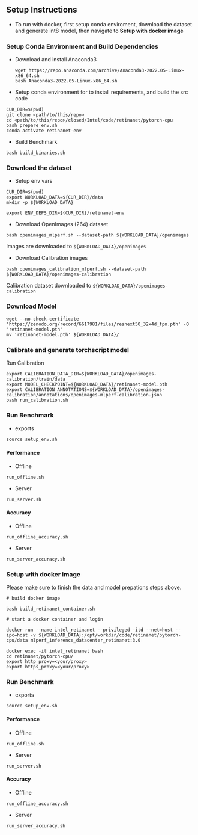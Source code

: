 ## Setup Instructions
+ To run with docker, first setup conda enviroment, download the dataset and generate int8 model, then navigate to **Setup with docker image** 

### Setup Conda Environment and Build Dependencies
+ Download and install Anaconda3
  ```
  wget https://repo.anaconda.com/archive/Anaconda3-2022.05-Linux-x86_64.sh
  bash Anaconda3-2022.05-Linux-x86_64.sh
  ```
+ Setup conda environment for to install requirements, and build the src code
```
CUR_DIR=$(pwd)
git clone <path/to/this/repo>
cd <path/to/this/repo>/closed/Intel/code/retinanet/pytorch-cpu
bash prepare_env.sh
conda activate retinanet-env
```

+ Build Benchmark
```
bash build_binaries.sh
```


### Download the dataset

+ Setup env vars
```
CUR_DIR=$(pwd)
export WORKLOAD_DATA=${CUR_DIR}/data
mkdir -p ${WORKLOAD_DATA}

export ENV_DEPS_DIR=${CUR_DIR}/retinanet-env
```

+ Download OpenImages (264) dataset
```
bash openimages_mlperf.sh --dataset-path ${WORKLOAD_DATA}/openimages
```
Images are downloaded to `${WORKLOAD_DATA}/openimages`

+ Download Calibration images
```
bash openimages_calibration_mlperf.sh --dataset-path ${WORKLOAD_DATA}/openimages-calibration
```
Calibration dataset downloaded to `${WORKLOAD_DATA}/openimages-calibration`


### Download Model
```
wget --no-check-certificate 'https://zenodo.org/record/6617981/files/resnext50_32x4d_fpn.pth' -O 'retinanet-model.pth'
mv 'retinanet-model.pth' ${WORKLOAD_DATA}/
```

### Calibrate and generate torchscript model

Run Calibration
```
export CALIBRATION_DATA_DIR=${WORKLOAD_DATA}/openimages-calibration/train/data
export MODEL_CHECKPOINT=${WORKLOAD_DATA}/retinanet-model.pth
export CALIBRATION_ANNOTATIONS=${WORKLOAD_DATA}/openimages-calibration/annotations/openimages-mlperf-calibration.json
bash run_calibration.sh
```

### Run Benchmark
+ exports 
```
source setup_env.sh
```
#### Performance
+ Offline
```
run_offline.sh
```

+ Server
```
run_server.sh
```

#### Accuracy
+ Offline
```
run_offline_accuracy.sh
```

+ Server
```
run_server_accuracy.sh
```

### Setup with docker image

Please make sure to finish the data and model prepations steps above.

```
# build docker image

bash build_retinanet_container.sh

# start a docker container and login

docker run --name intel_retinanet --privileged -itd --net=host --ipc=host -v ${WORKLOAD_DATA}:/opt/workdir/code/retinanet/pytorch-cpu/data mlperf_inference_datacenter_retinanet:3.0

docker exec -it intel_retinanet bash 
cd retinanet/pytorch-cpu/
export http_proxy=<your/proxy>
export https_proxy=<your/proxy>
```

### Run Benchmark
+ exports 
```
source setup_env.sh
```
#### Performance
+ Offline
```
run_offline.sh
```

+ Server
```
run_server.sh
```

#### Accuracy
+ Offline
```
run_offline_accuracy.sh
```

+ Server
```
run_server_accuracy.sh
```
